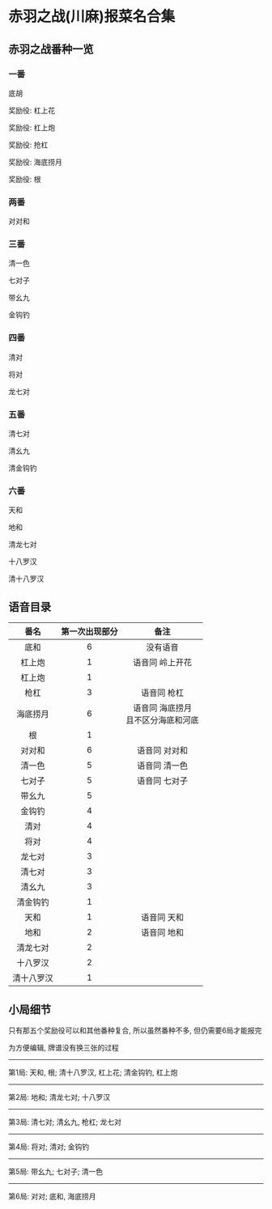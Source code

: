 # 赤羽之战(川麻)报菜名合集

## 赤羽之战番种一览

### 一番

底胡

奖励役: 杠上花

奖励役: 杠上炮

奖励役: 抢杠

奖励役: 海底捞月

奖励役: 根

### 两番

对对和

### 三番

清一色

七对子

带幺九

金钩钓

### 四番

清对

将对

龙七对

### 五番

清七对

清幺九

清金钩钓

### 六番

天和

地和 

清龙七对

十八罗汉

清十八罗汉

## 语音目录

|  番名   | 第一次出现部分 |           备注           |
|:-----:|:-------:|:----------------------:|
|  底和   |    6    |          没有语音          |
|  杠上炮  |    1    |        语音同 岭上开花        |
|  杠上炮  |    1    |
|  枪杠   |    3    |         语音同 枪杠         |
| 海底捞月  |    6    | 语音同 海底捞月<br> 且不区分海底和河底 |
|   根   |    1    |
|  对对和  |    6    |        语音同 对对和         |
|  清一色  |    5    |        语音同 清一色         |
|  七对子  |    5    |        语音同 七对子         |
|  带幺九  |    5    |
|  金钩钓  |    4    |
|  清对   |    4    |
|  将对   |    4    |
|  龙七对  |    3    |
|  清七对  |    3    |
|  清幺九  |    3    |
| 清金钩钓  |    1    |
|  天和   |    1    |         语音同 天和         |
|  地和   |    2    |         语音同 地和         |
| 清龙七对  |    2    |
| 十八罗汉  |    2    |
| 清十八罗汉 |    1    |

## 小局细节

只有那五个奖励役可以和其他番种复合, 所以虽然番种不多, 但仍需要6局才能报完

为方便编辑, 牌谱没有换三张的过程

---

第1局: 天和, 根;  清十八罗汉, 杠上花; 清金钩钓, 杠上炮

---

第2局: 地和;         清龙七对;           十八罗汉

---

第3局: 清七对;    清幺九, 枪杠;        龙七对

---

第4局: 将对;         清对;             金钩钓

---

第5局: 带幺九;        七对子;            清一色

---

第6局: 对对;         底和, 海底捞月
